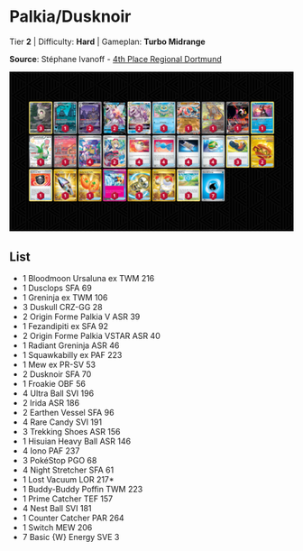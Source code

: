 # Palkia/Dusknoir

Tier **2** | Difficulty: **Hard** | Gameplan: **Turbo Midrange**

**Source**: Stéphane Ivanoff - [4th Place Regional Dortmund](https://limitlesstcg.com/decks/list/12916)

![decklist](../../!Images/Standard/13BRS-SRC/Palkia-Dusknoir.PNG)

## List
* 1 Bloodmoon Ursaluna ex TWM 216
* 1 Dusclops SFA 69
* 1 Greninja ex TWM 106
* 3 Duskull CRZ-GG 28
* 2 Origin Forme Palkia V ASR 39
* 1 Fezandipiti ex SFA 92
* 2 Origin Forme Palkia VSTAR ASR 40
* 1 Radiant Greninja ASR 46
* 1 Squawkabilly ex PAF 223
* 1 Mew ex PR-SV 53
* 2 Dusknoir SFA 70
* 1 Froakie OBF 56
* 4 Ultra Ball SVI 196
* 2 Irida ASR 186
* 2 Earthen Vessel SFA 96
* 4 Rare Candy SVI 191
* 3 Trekking Shoes ASR 156
* 1 Hisuian Heavy Ball ASR 146
* 4 Iono PAF 237
* 3 PokéStop PGO 68
* 4 Night Stretcher SFA 61
* 1 Lost Vacuum LOR 217* 
* 1 Buddy-Buddy Poffin TWM 223
* 1 Prime Catcher TEF 157
* 4 Nest Ball SVI 181
* 1 Counter Catcher PAR 264
* 1 Switch MEW 206
* 7 Basic {W} Energy SVE 3
